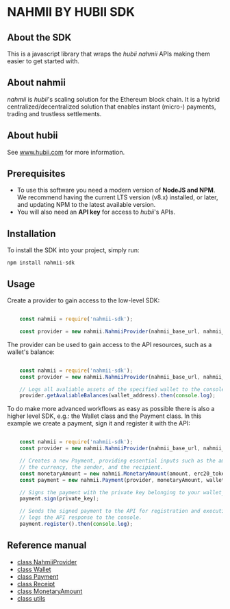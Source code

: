 # NAHMII BY HUBII SDK

## About the SDK

This is a javascript library that wraps the _hubii nahmii_ APIs making them
easier to get started with.

## About nahmii

_nahmii_ is _hubii_'s scaling solution for the Ethereum block chain. It is a
hybrid centralized/decentralized solution that enables instant
(micro-) payments, trading and trustless settlements.

## About hubii

See www.hubii.com for more information.

## Prerequisites

* To use this software you need a modern version of **NodeJS and NPM**.
  We recommend having the current LTS version (v8.x) installed, or
  later, and updating NPM to the latest available version.
* You will also need an **API key** for access to _hubii_'s APIs.

## Installation

To install the SDK into your project, simply run:

    npm install nahmii-sdk

## Usage

Create a provider to gain access to the low-level SDK:

```javascript

    const nahmii = require('nahmii-sdk');

    const provider = new nahmii.NahmiiProvider(nahmii_base_url, nahmii_app_id, nahmii_app_secret);

```

The provider can be used to gain access to the API resources, such as a
wallet's balance:

```javascript

    const nahmii = require('nahmii-sdk');
    const provider = new nahmii.NahmiiProvider(nahmii_base_url, nahmii_app_id, nahmii_app_secret);

    // Logs all avaliable assets of the specified wallet to the console
    provider.getAvaliableBalances(wallet_address).then(console.log);

```

To do make more advanced workflows as easy as possible there is also a higher
level SDK, e.g.: the Wallet class and the Payment class. In this example we
create a payment, sign it and register it with the API:

```javascript

    const nahmii = require('nahmii-sdk');
    const provider = new nahmii.NahmiiProvider(nahmii_base_url, nahmii_app_id, nahmii_app_secret);

    // Creates a new Payment, providing essential inputs such as the amount,
    // the currency, the sender, and the recipient.
    const monetaryAmount = new nahmii.MonetaryAmount(amount, erc20_token_address);
    const payment = new nahmii.Payment(provider, monetaryAmount, wallet_address, recipient_address);

    // Signs the payment with the private key belonging to your wallet_address.
    payment.sign(private_key);

    // Sends the signed payment to the API for registration and execution and
    // logs the API response to the console.
    payment.register().then(console.log);

```

## Reference manual

* [class NahmiiProvider](Docs/nahmii-provider.md)
* [class Wallet](Docs/wallet.md)
* [class Payment](Docs/payment.md)
* [class Receipt](Docs/receipt.md)
* [class MonetaryAmount](Docs/monetary-amount.md)
* [class utils](Docs/utils.md)
